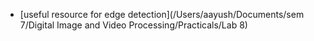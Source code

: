 - [useful resource for edge detection](/Users/aayush/Documents/sem 7/Digital Image and Video Processing/Practicals/Lab 8)
